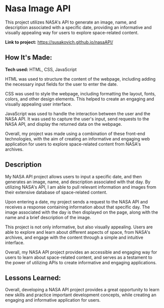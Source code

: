 # Nasa Image API

This project utilizes NASA's API to generate an image, name, and description associated with a specific date, providing an informative and visually appealing way for users to explore space-related content.

**Link to project:** https://susakovich.github.io/nasaAPI/


## How It's Made:

**Tech used:** HTML, CSS, JavaScript

HTML was used to structure the content of the webpage, including adding the necessary input fields for the user to enter the date.

CSS was used to style the webpage, including formatting the layout, fonts, colors, and other design elements. This helped to create an engaging and visually appealing user interface.

JavaScript was used to handle the interaction between the user and the NASA API. It was used to capture the user's input, send requests to the NASA API, and display the returned data on the webpage.

Overall, my project was made using a combination of these front-end technologies, with the aim of creating an informative and engaging web application for users to explore space-related content from NASA's archives.

## Description
My NASA API project allows users to input a specific date, and then generates an image, name, and description associated with that day. By utilizing NASA's API, I am able to pull relevant information and images from their extensive database of space-related content.

Upon entering a date, my project sends a request to the NASA API and receives a response containing information about that specific day. The image associated with the day is then displayed on the page, along with the name and a brief description of the image.

This project is not only informative, but also visually appealing. Users are able to explore and learn about different aspects of space, from NASA's archives, and engage with the content through a simple and intuitive interface.

Overall, my NASA API project provides an accessible and engaging way for users to learn about space-related content, and serves as a testament to the power of utilizing APIs to create informative and engaging applications.

## Lessons Learned:

Overall, developing a NASA API project provides a great opportunity to learn new skills and practice important development concepts, while creating an engaging and informative application for users.




